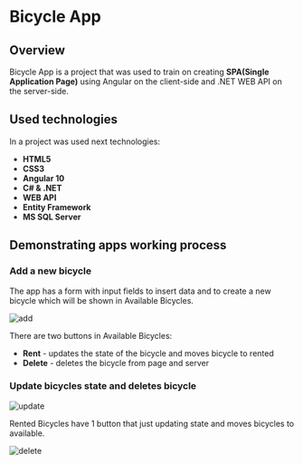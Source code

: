 <h1>Bicycle App</h1>
<div>
    <h2>Overview</h2>
    <p>Bicycle App is a project that was used to train on creating <b>SPA(Single Application Page)</b> using Angular on the client-side and .NET WEB API on the server-side.</p>
</div>
<div>
    <h2>Used technologies</h2>
    <p>In a project was used next technologies:
        <ul>
        <b>
            <li>HTML5</li>
            <li>CSS3</li>
            <li>Angular 10</li>
            <li>C# & .NET</li>
            <li>WEB API</li>
            <li>Entity Framework</li>
            <li>MS SQL Server</li>
        </b>
        </ul>
    </p>
</div>
<div>
    <h2>Demonstrating apps working process</h2>
    <h3>Add a new bicycle</h3>
    <p>The app has a form with input fields to insert data and to create a new bicycle which will be shown in Available Bicycles.</p>
    <img src="https://github.com/vlemish/bicycleApp/blob/master/imgs/add.gif" alt="add">
    <p>There are two buttons in Available Bicycles:
        <ul>
            <li><b>Rent</b> - updates the state of the bicycle and moves bicycle to rented</li>
            <li><b>Delete</b> - deletes the bicycle from page and server</li>
        </ul>
    </p>
    <h3>Update bicycles state and deletes bicycle</h3>
    <img src="https://github.com/vlemish/bicycleApp/blob/master/imgs/update.gif" alt="update">
    <p>Rented Bicycles have 1 button that just updating state and moves bicycles to available.</p>
    <img src="https://github.com/vlemish/bicycleApp/blob/master/imgs/delete.gif" alt="delete">
</div>